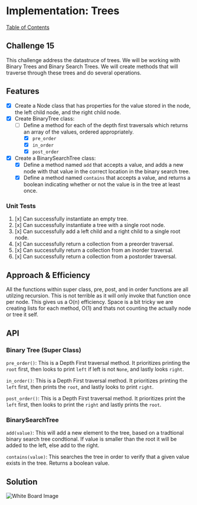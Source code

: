 # Implementation: Trees
[Table of Contents](../../../README.md)
## Challenge 15
This challenge address the datastruce of trees. We will be working with Binary Trees and Binary Search Trees. We will create methods that will traverse through these trees and do several operations.

## Features
- [x] Create a Node class that has properties for the value stored in the node, the left child node, and the right child node.
- [x] Create BinaryTree class:
    - [ ] Define a method for each of the depth first traversals which returns an array of the values, ordered appropriately.
        - [x] `pre_order`
        - [x] `in_order`
        - [x] `post_order`

- [x] Create a BinarySearchTree class:
    - [x] Define a method named `add` that accepts a value, and adds a new node with that value in the correct location in the binary search tree.
    - [x] Define a method named `contains` that accepts a value, and returns a boolean indicating whether or not the value is in the tree at least once.

### Unit Tests
1. [x] Can successfully instantiate an empty tree.
2. [x] Can successfully instantiate a tree with a single root node.
3. [x] Can successfully  add a left child and a right child to a single root node.
4. [x] Can successfully return a collection from a preorder traversal.
5. [x] Can successfully return a collection from an inorder traversal.
6. [x] Can successfully return a collection from a postorder traversal.


## Approach & Efficiency
All the functions within super class, pre, post, and in order functions are all utilzing recursion. This is not terrible as it will only invoke that function once per node. This gives us a O(n) efficiency. Space is a bit tricky we are creating lists for each method, O(1) and thats not counting the actually node or tree it self.

## API
### Binary Tree (Super Class)
`pre_order()`: This is a Depth First traversal method. It prioritizes printing the `root` first, then looks to print `left` if left is not `None`, and lastly looks `right`.

`in_order()`: This is a Depth First traversal method. It prioritizes printing the `left` first, then prints the `root`, and lastly looks to print `right`.

`post_order()`: This is a Depth First traversal method. It prioritizes print the `left` first, then looks to print the `right` and lastly prints the `root`.

### BinarySearchTree
`add(value)`: This will add a new element to the tree, based on a tradtional binary search tree condtional. If value is smaller than the root it will be added to the left, else add to the right.

`contains(value)`: This searches the tree in order to verify that a given value exists in the tree. Returns a boolean value.

## Solution
![White Board Image](../../../assets/tree.png)
